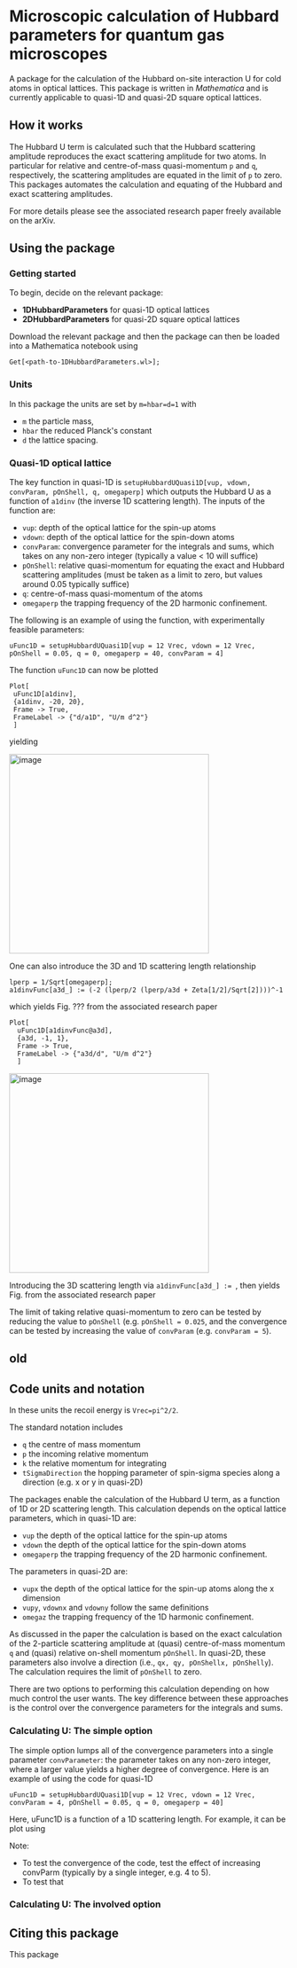 # Microscopic calculation of Hubbard parameters for quantum gas microscopes
A package for the calculation of the Hubbard on-site interaction U for cold atoms in optical lattices. This package is written in *Mathematica* and is currently applicable to quasi-1D and quasi-2D square optical lattices. 

## How it works

The Hubbard U term is calculated such that the Hubbard scattering amplitude reproduces the exact scattering amplitude for two atoms. In particular for relative and centre-of-mass quasi-momentum `p` and `q`, respectively, the scattering amplitudes are equated in the limit of `p` to zero. This packages automates the calculation and equating of the Hubbard and exact scattering amplitudes.

For more details please see the associated research paper freely available on the arXiv.

 ## Using the package
 
 ### Getting started
 To begin, decide on the relevant package:
 - **1DHubbardParameters** for quasi-1D optical lattices
 - **2DHubbardParameters** for quasi-2D square optical lattices

Download the relevant package and then the package can then be loaded into a Mathematica notebook using
```
Get[<path-to-1DHubbardParameters.wl>];
```

### Units
In this package the units are set by `m=hbar=d=1` with
* `m` the particle mass,
* `hbar` the reduced Planck's constant
* `d` the lattice spacing.


### Quasi-1D optical lattice
The key function in quasi-1D is `setupHubbardUQuasi1D[vup, vdown, convParam, pOnShell, q, omegaperp]` which outputs the Hubbard U as a function of `a1dinv` (the inverse 1D scattering length). The inputs of the function are:
* `vup`: depth of the optical lattice for the spin-up atoms
* `vdown`: depth of the optical lattice for the spin-down atoms
* `convParam`: convergence parameter for the integrals and sums, which takes on any non-zero integer (typically a value < 10 will suffice)
* `pOnShell`: relative quasi-momentum for equating the exact and Hubbard scattering amplitudes (must be taken as a limit to zero, but values around 0.05 typically suffice)
* `q`: centre-of-mass quasi-momentum of the atoms
* `omegaperp` the trapping frequency of the 2D harmonic confinement.

The following is an example of using the function, with experimentally feasible parameters:
```
uFunc1D = setupHubbardUQuasi1D[vup = 12 Vrec, vdown = 12 Vrec, pOnShell = 0.05, q = 0, omegaperp = 40, convParam = 4]
```
The function `uFunc1D` can now be plotted
```
Plot[
 uFunc1D[a1dinv],
 {a1dinv, -20, 20},
 Frame -> True,
 FrameLabel -> {"d/a1D", "U/m d^2"}
 ]
```
yielding

<img width="360" alt="image" src="https://user-images.githubusercontent.com/93458010/179492129-5900721c-6021-43c1-a66e-70361cae7549.png">

One can also introduce the 3D and 1D scattering length relationship
```
lperp = 1/Sqrt[omegaperp];
a1dinvFunc[a3d_] := (-2 (lperp/2 (lperp/a3d + Zeta[1/2]/Sqrt[2])))^-1
```
which yields Fig. ??? from the associated research paper
```
Plot[
  uFunc1D[a1dinvFunc@a3d],
  {a3d, -1, 1},
  Frame -> True,
  FrameLabel -> {"a3d/d", "U/m d^2"}
  ]
```
<img width="360" alt="image" src="https://user-images.githubusercontent.com/93458010/179492844-a0319555-0599-45ba-9e67-b0f3370b5735.png">



Introducing the 3D scattering length via `a1dinvFunc[a3d_] := `, then yields Fig. from the associated research paper

The limit of taking relative quasi-momentum to zero can be tested by reducing the value to `pOnShell` (e.g. `pOnShell = 0.025`, and the convergence can be tested by increasing the value of `convParam` (e.g. `convParam = 5`).




## old


 ## Code units and notation


In these units the recoil energy is `Vrec=pi^2/2`.

The standard notation includes
* `q` the centre of mass momentum
* `p` the incoming relative momentum
* `k` the relative momentum for integrating
* `tSigmaDirection` the hopping parameter of spin-sigma species along a direction (e.g. x or y in quasi-2D)




The packages enable the calculation of the Hubbard U term, as a function of 1D or 2D scattering length. This calculation depends on the optical lattice parameters, which in quasi-1D are:
* `vup` the depth of the optical lattice for the spin-up atoms
* `vdown` the depth of the optical lattice for the spin-down atoms
* `omegaperp` the trapping frequency of the 2D harmonic confinement.

The parameters in quasi-2D are:
* `vupx` the depth of the optical lattice for the spin-up atoms along the x dimension
* `vupy`, `vdownx` and `vdowny` follow the same definitions
* `omegaz` the trapping frequency of the 1D harmonic confinement.

As discussed in the paper the calculation is based on the exact calculation of the 2-particle scattering amplitude at (quasi) centre-of-mass momentum `q` and (quasi) relative on-shell momentum `pOnShell`. In quasi-2D, these parameters also involve a direction (i.e., `qx, qy, pOnShellx, pOnShelly`). The calculation requires the limit of `pOnShell` to zero.

There are two options to performing this calculation depending on how much control the user wants. The key difference between these approaches is the control over the convergence parameters for the integrals and sums.

### Calculating U: The simple option
The simple option lumps all of the convergence parameters into a single parameter `convParameter`: the parameter takes on any non-zero integer, where a larger value yields a higher degree of convergence. Here is an example of using the code for quasi-1D
```
uFunc1D = setupHubbardUQuasi1D[vup = 12 Vrec, vdown = 12 Vrec, convParam = 4, pOnShell = 0.05, q = 0, omegaperp = 40]
```
Here, uFunc1D is a function of a 1D scattering length. For example, it can be plot using

Note:
- To test the convergence of the code, test the effect of increasing convParm (typically by a single integer, e.g. 4 to 5).
- To test that 

### Calculating U: The involved option

 
 
 
 ## Citing this package
This package
